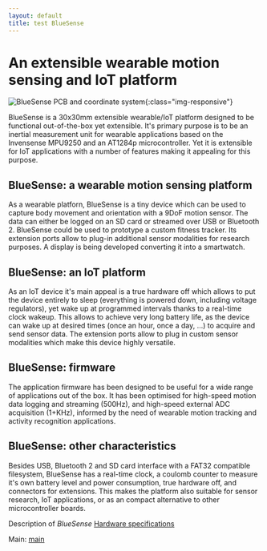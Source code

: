 ```yaml
---
layout: default
title: test BlueSense
---
```



# An extensible wearable motion sensing and IoT platform

![BlueSense PCB and coordinate system](/assets/img/nodephotoh-axes_small.jpg){:class="img-responsive"}

BlueSense is a 30x30mm extensible wearable/IoT platform designed to be functional out-of-the-box yet extensible. 
It's primary purpose is to be an inertial measurement unit for wearable applications based on the Invensense MPU9250 and an AT1284p microcontroller. 
Yet it is extensible for IoT applications with a number of features making it appealing for this purpose.

## BlueSense: a wearable motion sensing platform
As a wearable platforn, BlueSense is a tiny device which can be used to capture body movement and orientation with a 9DoF motion sensor. The data can either be logged on an SD card or streamed over USB or Bluetooth 2. BlueSense could be used to prototype a custom fitness tracker. Its extension ports allow to plug-in additional sensor modalities for research purposes. A display is being developed converting it into a smartwatch. 

## BlueSense: an IoT platform
As an IoT device it's main appeal is a true hardware off which allows to put the device entirely to sleep (everything is powered down, including voltage regulators), yet wake up at programmed intervals thanks to a real-time clock wakeup. This allows to achieve very long battery life, as the device can wake up at desired times (once an hour, once a day, ...) to acquire and send sensor data. The extension ports allow to plug in custom sensor modalities which make this device highly versatile.

## BlueSense: firmware
The application firmware has been designed to be useful for a wide range of applications out of the box. It has been optimised for high-speed motion data logging and streaming (500Hz), and high-speed external ADC acquisition (1+KHz), informed by the need of wearable motion tracking and activity recognition applications. 

## BlueSense: other characteristics
Besides USB, Bluetooth 2 and SD card interface with a FAT32 compatible filesystem, BlueSense has a real-time clock, a coulomb counter to measure it's own battery level and power consumption, true hardware off, and connectors for extensions. This makes the platform also suitable for sensor research, IoT applications, or as an compact alternative to other microcontroller boards.



<p>Description of <em>BlueSense</em> <a href="hardware">Hardware specifications</a></p>

<p>Main: <a href="main">main</a></p>

